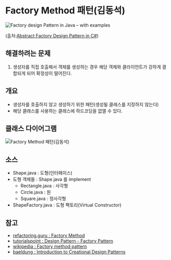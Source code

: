 # Factory Method 패턴(김동석)

![Factory design Pattern in Java – with examples](https://dotnettutorials.net/wp-content/uploads/2018/11/word-image-103.png "Factory design Pattern in Java – with examples")

(출처:[Abstract Factory Design Pattern in C#](https://dotnettutorials.net/lesson/abstract-factory-design-pattern-csharp/))
## 해결하려는 문제
1. 생성자를 직접 호출해서 객체를 생성하는 경우 해당 객체와 클라이언트가 강하게 결합되게 되어 확정성이 떨어진다.

## 개요
* 생성자를 호출하지 않고 생성하기 위한 패턴(생성될 클래스를 지정하지 않는다)
* 해당 클래스를 사용하는 클래스에 하드코딩을 없앨 수 있다.
## 클래스 다이어그램
![Factory Method 패턴(김동석)](https://www.plantuml.com/plantuml/png/XPBFIm915CVFpL_n4CBre7kN2A48BqAa_y2uyzpTsb_Dl2sM2WhtPc0T10FrtB508lybtVqVsbKplTWmXpTVFjzvN-PDJH6N5BeEd763V1b10ydo1QJFxsayrUQpnqN_BOd79SOiMo2W6r04Bhfjb6fNodsACRB9mV-liv0Bb60H1QggwwPDLjYk6BwhjvqGXRgoNVsIt_1JLBRfdNCYb9vY7T_F2aWchqdycVH6yuydE1ISK2j4sQeq6XKXYb2irwkkMyXIsrx6TxY1qBHuW7373feaRSy48VcjLc8FZ1aELmfER6au-u0BD8XxvbwcUHrokHV8K_o-JeujKvb8oq9RkrH-Q4K1BfqhvkY-N5w7t5OsgRR5LGp6rerMKsYX8YYNZtSpLF-QB_fnEXpakpigiHrgOyluT31Tz6QmeY7fZlDHJ5uW7NudNoDMGqzaF-e7 "Factory Method 패턴(김동석)")

## 소스
* Shape.java : 도형(인터페이스)
* 도형 객체들 : Shape.java 를 implement
  * Rectangle.java : 사각형
  * Circle.java : 원
  * Square.java : 정사각형
* ShapeFactory.java : 도형 팩토리(Virtual Constructor)

## 참고

* [refactoring.guru : Factory Method](https://refactoring.guru/design-patterns/factory-method)
* [tutorialspoint : Design Pattern - Factory Pattern](https://www.tutorialspoint.com/design_pattern/factory_pattern.htm)
* [wikipedia : Factory method pattern](https://en.wikipedia.org/wiki/Factory_method_pattern#Java)
* [baeldung : Introduction to Creational Design Patterns](https://www.tutorialspoint.com/design_pattern/factory_pattern.htm)